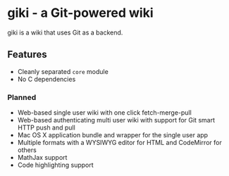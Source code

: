 # giki - a Git-powered wiki

giki is a wiki that uses Git as a backend.

## Features

- Cleanly separated `core` module
- No C dependencies

### Planned

- Web-based single user wiki with one click fetch-merge-pull
- Web-based authenticating multi user wiki with support for Git smart HTTP push and pull
- Mac OS X application bundle and wrapper for the single user app
- Multiple formats with a WYSIWYG editor for HTML and CodeMirror for others
- MathJax support
- Code highlighting support
